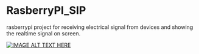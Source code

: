 # RasberryPI_SIP
rasberrypi project for receiving electrical signal from devices and showing the realtime signal on screen.

[![IMAGE ALT TEXT HERE](https://img.youtube.com/vi/iQnm_wdteHI/0.jpg)](https://www.youtube.com/watch?v=iQnm_wdteHI)
